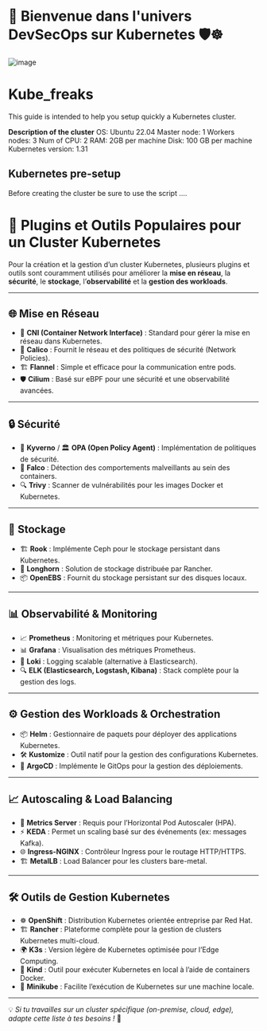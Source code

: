 # 🚀 Bienvenue dans l'univers **DevSecOps sur Kubernetes** 🛡️☸️





![image](https://github.com/user-attachments/assets/df8ccf28-7302-49e3-91a0-dd279cffb681)



# Kube_freaks
This guide is intended to help you setup quickly a Kubernetes cluster.

**Description of the cluster**
OS: Ubuntu 22.04
Master node: 1
Workers nodes: 3
Num of CPU: 2
RAM: 2GB per machine
Disk: 100 GB per machine
Kubernetes version: 1.31

## Kubernetes pre-setup
Before creating the cluster be sure to use the script ....

# 🚀 Plugins et Outils Populaires pour un Cluster Kubernetes  

Pour la création et la gestion d’un cluster Kubernetes, plusieurs plugins et outils sont couramment utilisés pour améliorer la **mise en réseau**, la **sécurité**, le **stockage**, l’**observabilité** et la **gestion des workloads**.  

---

## 🌐 Mise en Réseau  
- 🔗 **CNI (Container Network Interface)** : Standard pour gérer la mise en réseau dans Kubernetes.  
- 🐆 **Calico** : Fournit le réseau et des politiques de sécurité (Network Policies).  
- 🏗️ **Flannel** : Simple et efficace pour la communication entre pods.  
- 🛡️ **Cilium** : Basé sur eBPF pour une sécurité et une observabilité avancées.  

---

## 🔒 Sécurité  
- 📜 **Kyverno** / 🏛️ **OPA (Open Policy Agent)** : Implémentation de politiques de sécurité.  
- 👀 **Falco** : Détection des comportements malveillants au sein des containers.  
- 🔍 **Trivy** : Scanner de vulnérabilités pour les images Docker et Kubernetes.  

---

## 💾 Stockage  
- 🏗️ **Rook** : Implémente Ceph pour le stockage persistant dans Kubernetes.  
- 🐴 **Longhorn** : Solution de stockage distribuée par Rancher.  
- 📦 **OpenEBS** : Fournit du stockage persistant sur des disques locaux.  

---

## 📊 Observabilité & Monitoring  
- 📈 **Prometheus** : Monitoring et métriques pour Kubernetes.  
- 📊 **Grafana** : Visualisation des métriques Prometheus.  
- 📝 **Loki** : Logging scalable (alternative à Elasticsearch).  
- 🔍 **ELK (Elasticsearch, Logstash, Kibana)** : Stack complète pour la gestion des logs.  

---

## ⚙️ Gestion des Workloads & Orchestration  
- 📦 **Helm** : Gestionnaire de paquets pour déployer des applications Kubernetes.  
- 🛠️ **Kustomize** : Outil natif pour la gestion des configurations Kubernetes.  
- 🚀 **ArgoCD** : Implémente le GitOps pour la gestion des déploiements.  

---

## 📈 Autoscaling & Load Balancing  
- 📏 **Metrics Server** : Requis pour l’Horizontal Pod Autoscaler (HPA).  
- ⚡ **KEDA** : Permet un scaling basé sur des événements (ex: messages Kafka).  
- 🌐 **Ingress-NGINX** : Contrôleur Ingress pour le routage HTTP/HTTPS.  
- 🏗️ **MetalLB** : Load Balancer pour les clusters bare-metal.  

---

## 🛠️ Outils de Gestion Kubernetes  
- ☸️ **OpenShift** : Distribution Kubernetes orientée entreprise par Red Hat.  
- 🏗️ **Rancher** : Plateforme complète pour la gestion de clusters Kubernetes multi-cloud.  
- 🌍 **K3s** : Version légère de Kubernetes optimisée pour l’Edge Computing.  
- 🔄 **Kind** : Outil pour exécuter Kubernetes en local à l’aide de containers Docker.  
- 🚀 **Minikube** : Facilite l’exécution de Kubernetes sur une machine locale.  

---

💡 *Si tu travailles sur un cluster spécifique (on-premise, cloud, edge), adapte cette liste à tes besoins !* 🚀  
